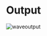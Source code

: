 # Output

![waveoutput](https://user-images.githubusercontent.com/77284995/164757597-fa7e5888-7063-4af1-a777-dc391653fbf5.png)
